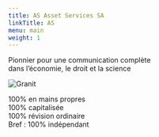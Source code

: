 ```yaml
---
title: AS Asset Services SA
linkTitle: AS
menu: main
weight: 1
---
```


Pionnier pour une communication complète  
dans l’économie, le droit et la science

![Granit](/images/photos/granit-logo-fr.jpg)

100% en mains propres  
100% capitalisée  
100% révision ordinaire  
Bref : 100% indépendant
